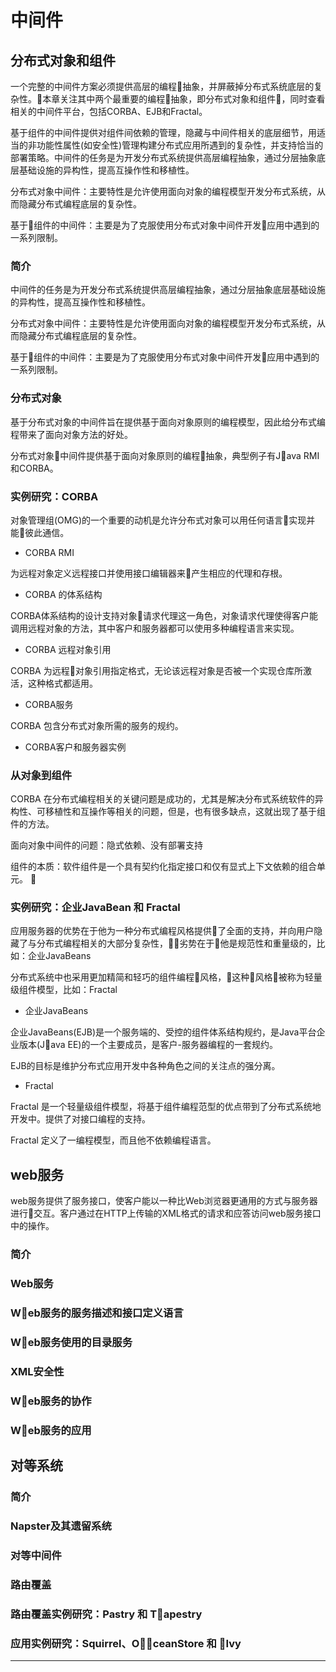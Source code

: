 #   中间件

##  分布式对象和组件

一个完整的中间件方案必须提供高层的编程抽象，并屏蔽掉分布式系统底层的复杂性。本章关注其中两个最重要的编程抽象，即分布式对象和组件，同时查看相关的中间件平台，包括CORBA、EJB和Fractal。

基于组件的中间件提供对组件间依赖的管理，隐藏与中间件相关的底层细节，用适当的非功能性属性(如安全性)管理构建分布式应用所遇到的复杂性，并支持恰当的部署策略。中间件的任务是为开发分布式系统提供高层编程抽象，通过分层抽象底层基础设施的异构性，提高互操作性和移植性。

分布式对象中间件：主要特性是允许使用面向对象的编程模型开发分布式系统，从而隐藏分布式编程底层的复杂性。

基于组件的中间件：主要是为了克服使用分布式对象中间件开发应用中遇到的一系列限制。

### 简介

中间件的任务是为开发分布式系统提供高层编程抽象，通过分层抽象底层基础设施的异构性，提高互操作性和移植性。

分布式对象中间件：主要特性是允许使用面向对象的编程模型开发分布式系统，从而隐藏分布式编程底层的复杂性。

基于组件的中间件：主要是为了克服使用分布式对象中间件开发应用中遇到的一系列限制。

### 分布式对象

基于分布式对象的中间件旨在提供基于面向对象原则的编程模型，因此给分布式编程带来了面向对象方法的好处。

分布式对象中间件提供基于面向对象原则的编程抽象，典型例子有Java RMI和CORBA。

### 实例研究：CORBA

对象管理组(OMG)的一个重要的动机是允许分布式对象可以用任何语言实现并能彼此通信。

-   CORBA RMI

为远程对象定义远程接口并使用接口编辑器来产生相应的代理和存根。

-   CORBA 的体系结构

CORBA体系结构的设计支持对象请求代理这一角色，对象请求代理使得客户能调用远程对象的方法，其中客户和服务器都可以使用多种编程语言来实现。

-   CORBA 远程对象引用

CORBA 为远程对象引用指定格式，无论该远程对象是否被一个实现仓库所激活，这种格式都适用。

-   CORBA服务

CORBA 包含分布式对象所需的服务的规约。

-   CORBA客户和服务器实例

### 从对象到组件

CORBA 在分布式编程相关的关键问题是成功的，尤其是解决分布式系统软件的异构性、可移植性和互操作等相关的问题，但是，也有很多缺点，这就出现了基于组件的方法。

面向对象中间件的问题：隐式依赖、没有部署支持

组件的本质：软件组件是一个具有契约化指定接口和仅有显式上下文依赖的组合单元。

### 实例研究：企业JavaBean 和 Fractal

应用服务器的优势在于他为一种分布式编程风格提供了全面的支持，并向用户隐藏了与分布式编程相关的大部分复杂性，劣势在于他是规范性和重量级的，比如：企业JavaBeans

分布式系统中也采用更加精简和轻巧的组件编程风格，这种风格被称为轻量级组件模型，比如：Fractal

-   企业JavaBeans

企业JavaBeans(EJB)是一个服务端的、受控的组件体系结构规约，是Java平台企业版本(Java EE)的一个主要成员，是客户-服务器编程的一套规约。

EJB的目标是维护分布式应用开发中各种角色之间的关注点的强分离。

-   Fractal

Fractal 是一个轻量级组件模型，将基于组件编程范型的优点带到了分布式系统地开发中。提供了对接口编程的支持。

Fractal 定义了一编程模型，而且他不依赖编程语言。

##  web服务

web服务提供了服务接口，使客户能以一种比Web浏览器更通用的方式与服务器进行交互。客户通过在HTTP上传输的XML格式的请求和应答访问web服务接口中的操作。

### 简介
### Web服务
### Web服务的服务描述和接口定义语言
### Web服务使用的目录服务
### XML安全性
### Web服务的协作
### Web服务的应用

##  对等系统

### 简介
### Napster及其遗留系统
### 对等中间件
### 路由覆盖
### 路由覆盖实例研究：Pastry 和 Tapestry
### 应用实例研究：Squirrel、OceanStore 和 Ivy

----